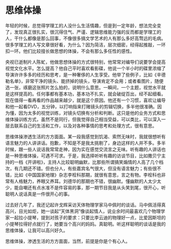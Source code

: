 # 思维体操

年轻的时候，总觉得学理工的人没什么生活情趣，但是到一定年龄，想法完全变了，发现真正很扎实，很沉得住气、严谨、逻辑思维能力强的反而都是学理工的人，干什么都像是那么回事，不像很多搞文学艺术的人有那么多好高骛远的毛病。很多学理工的人写文章很好看，为什么？因为简洁，层次细密，经得起推敲，一环扣一环。他们比较擅长做思想的体操，不会有那么多任性的感性。 

央视已逝制片人陈虻，他做思想体操的方式很特别，他常常对编导们说要学会提高视觉文化水平。怎么提高？他自己平时喜欢看影碟，他说一个半小时的碟里浓缩了导演许许多多的经历和思考，是一种奢侈的人生享受。他举了些例子，比如《辛德勒名单》，非常干净的镜头、能挤掉的镜头，导演肯定不会用；或者看图片，随便选一张，琢磨这张照片怎么拍的，说明什么意思。一瞬间，一个主题，视觉水平就是这样提高的。任何事都有基本功，基本功不扎实，就会破绽百出，经不起细看。现在值得一看再看的作品越来越少，就是这个原因。他还有一个习惯，喜欢让编导和他一起看DVD，五分钟，以打响指来打赌镜头的剪辑切换，多半他很准确。因为懂，因为太多的视觉训练，对镜头切换有分析和判断。这只是他的业务方式和思维体操训练方式，虽然不是同行，但我觉得自己相当受益，可以类比，可以深入一层去联系自己的生活和工作，以及对各种事情的思考和处理方式，很有意思。 

思维体操渗透生活的方方面面。某一段我感觉到饥渴、索然无味时，我就很想听有语言魅力的人讲讲话。抱歉，不知是不是我太挑剔了，身边这样的人并不多。多半时候，跟一些人说话我常常走神，因为实在感觉交流言之无味。听有趣的人讲话也是一种思维体操，可遇不可求。于是，我选择听听有趣的访谈节目，比如撒贝宁主持的一档《开讲啦》，主持人比较聪明幽默，比那些所谓搞笑煽情的人高了几个档次，有几期还不错。但也分人，有些嘉宾名气很大，但没有语言魅力；有些很不错，比如《中国国家地理》杂志李栓科那期，就很有意思，言之有物。李栓科也非常有人格魅力，养眼又养耳。刘德华的那期也不错，很幽默。懂幽默的人太少太少，能自嘲还有点水准不是件容易的事，那一期节目我是从头笑到尾，很开心，听聪明人说话真是一件很开心的事。 

过去好几年了，我还记起许戈辉采访天体物理学家马中佩时的谈话。马中佩活得真高兴，目光如炬，她一谈起“天体黑洞”像谈起情人，说业余时间最喜欢几个物理学家一起拉小提琴，提到对孩子的要求：只要比李云迪的物理好一点，比爱因斯坦的小提琴拉得好点就行了，她要当个高兴的妈妈。真聪明。听这样聪明的谈话是我的思维体操，让我可以高兴好久。 

思维体操，渗透生活的方方面面，当然，前提是你是个有心人。